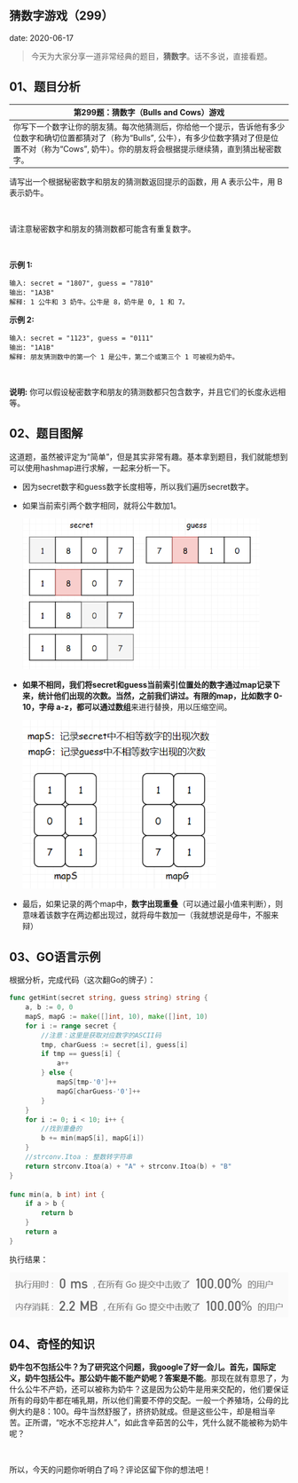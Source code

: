  
##	猜数字游戏（299）
date:	2020-06-17
 

>今天为大家分享一道非常经典的题目，**猜数字**。话不多说，直接看题。

## 01、题目分析

| 第299题：猜数字（Bulls and Cows）游戏                        |
| ------------------------------------------------------------ |
| 你写下一个数字让你的朋友猜。每次他猜测后，你给他一个提示，告诉他有多少位数字和确切位置都猜对了（称为“Bulls”, 公牛），有多少位数字猜对了但是位置不对（称为“Cows”, 奶牛）。你的朋友将会根据提示继续猜，直到猜出秘密数字。 |

请写出一个根据秘密数字和朋友的猜测数返回提示的函数，用 A 表示公牛，用 B 表示奶牛。

<br/>

请注意秘密数字和朋友的猜测数都可能含有重复数字。

<br/>

**示例 1:**

```
输入: secret = "1807", guess = "7810"
输出: "1A3B"
解释: 1 公牛和 3 奶牛。公牛是 8，奶牛是 0, 1 和 7。
```

**示例 2:**

```
输入: secret = "1123", guess = "0111"
输出: "1A1B"
解释: 朋友猜测数中的第一个 1 是公牛，第二个或第三个 1 可被视为奶牛。
```

<br/>

**说明:** 你可以假设秘密数字和朋友的猜测数都只包含数字，并且它们的长度永远相等。

## 02、题目图解

这道题，虽然被评定为“简单”，但是其实非常有趣。基本拿到题目，我们就能想到可以使用hashmap进行求解，一起来分析一下。

- 因为secret数字和guess数字长度相等，所以我们遍历secret数字。

- 如果当前索引两个数字相同，就将公牛数加1。

  <img src="10/1.png" alt="PNG" style="zoom: 67%;" />

- **如果不相同，我们将secret和guess当前索引位置处的数字通过map记录下来，统计他们出现的次数。**当然，之前我们讲过。有限的map，比如数字 0-10，字母 a-z，都可以通过**数组**来进行替换，用以压缩空间。

  <img src="10/2.jpg" alt="PNG" style="zoom: 80%;" />

- 最后，如果记录的两个map中，**数字出现重叠**（可以通过最小值来判断），则意味着该数字在两边都出现过，就将母牛数加一（我就想说是母牛，不服来辩）

## 03、GO语言示例

根据分析，完成代码（这次翻Go的牌子）：

```go
func getHint(secret string, guess string) string {
	a, b := 0, 0
	mapS, mapG := make([]int, 10), make([]int, 10)
	for i := range secret {
        //注意：这里是获取对应数字的ASCII码
		tmp, charGuess := secret[i], guess[i]
		if tmp == guess[i] {
			a++
		} else {
			mapS[tmp-'0']++
			mapG[charGuess-'0']++
		}
	}
	for i := 0; i < 10; i++ {
        //找到重叠的
		b += min(mapS[i], mapG[i])
	}
    //strconv.Itoa : 整数转字符串
	return strconv.Itoa(a) + "A" + strconv.Itoa(b) + "B"
}

func min(a, b int) int {
	if a > b {
		return b
	}
	return a
}
```

执行结果：

<img src="10/3.jpg" alt="PNG" style="zoom: 80%;" />

## 04、奇怪的知识

**奶牛包不包括公牛？**为了研究这个问题，我google了好一会儿。首先，国际定义，**奶牛包括公牛**。那公奶牛能不能产奶呢？答案是**不能**。那现在就有意思了，为什么公牛不产奶，还可以被称为奶牛？这是因为公奶牛是用来交配的，他们要保证所有的母奶牛都在哺乳期，所以他们需要不停的交配。一般一个养殖场，公母的比例大约是8：100。母牛当然舒服了，挤挤奶就成。但是这些公牛，却是相当辛苦。正所谓，“吃水不忘挖井人”，如此含辛茹苦的公牛，凭什么就不能被称为奶牛呢？

<br/>

所以，今天的问题你听明白了吗？评论区留下你的想法吧！